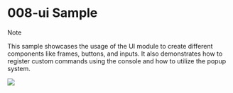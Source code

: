 # 008-ui Sample

> [!NOTE]
> This sample showcases the usage of the UI module to create different components like frames, buttons, and inputs. It also demonstrates how to register custom commands using the console and how to utilize the popup system.

![](https://i.rawr.dev/sample8-min-4.gif)
